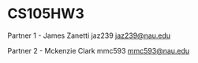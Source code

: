 # CS105HW3 
 
Partner 1 -
James Zanetti
jaz239
jaz239@nau.edu

Partner 2 -
Mckenzie Clark
mmc593
mmc593@nau.edu
